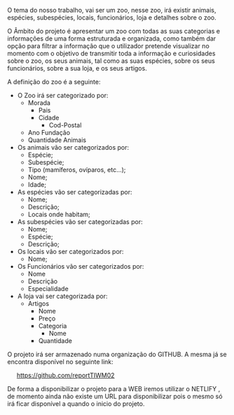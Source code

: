 O tema do nosso trabalho, vai ser um zoo, nesse zoo, irá existir animais, espécies, subespécies, locais, funcionários, loja e detalhes sobre o zoo.

O Âmbito do projeto é apresentar um zoo com todas as suas categorias e informações de uma forma estruturada e organizada, como também dar opção para filtrar a informação que o utilizador pretende visualizar no momento com o objetivo de transmitir toda a informação e curiosidades sobre o zoo, os seus animais, tal como as suas espécies, sobre os seus funcionários, sobre a sua loja, e os seus artigos. 

A definição do zoo é a seguinte:

- O Zoo irá ser categorizado por:
  - Morada
    - Pais
    - Cidade
      - Cod-Postal
  - Ano Fundação
  - Quantidade Animais			
- Os animais vão ser categorizados por:
  - Espécie;
  - Subespécie;
  - Tipo (mamíferos, ovíparos, etc…);
  - Nome;
  - Idade;
- As espécies vão ser categorizadas por:
  - Nome;
  - Descrição;
  - Locais onde habitam;
- As subespécies vão ser categorizadas por:
  - Nome;
  - Espécie;
  - Descrição;
- Os locais vão ser categorizados por:
  - Nome;
- Os Funcionários vão ser categorizados por:
  - Nome
  - Descrição
  - Especialidade
- A loja vai ser categorizada por:
  - Artigos
    - Nome
    - Preço
    - Categoria
      - Nome
    - Quantidade

O projeto irá ser armazenado numa organização do GITHUB. A mesma já se encontra disponível no seguinte link:

`	`<https://github.com/reportTIWM02>

De forma a disponibilizar o projeto para a WEB iremos utilizar o NETLIFY , de momento ainda não existe um URL para disponibilizar pois o mesmo só irá ficar disponível a quando o inicio do projeto.
